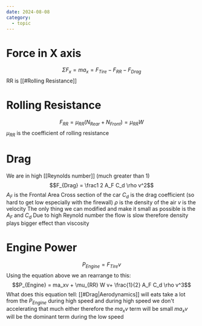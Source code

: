 ```yaml
---
date: 2024-08-08
category:
  - topic
---
```

# Force in X axis
$$\Sigma F_x = ma_x = F_{Tire} - F_{RR} - F_{Drag}$$
RR is [[#Rolling Resistance]]
# Rolling Resistance
$$F_{RR} = \mu_{RR} (N_{Rear} + N_{Front}) = \mu_{RR} W$$
$\mu_{RR}$ is the coefficient of rolling resistance
# Drag
We are in high [[Reynolds number]] (much greater than 1)
$$F_{Drag} = \frac1 2 A_F C_d \rho v^2$$
$A_F$ is the Frontal Area Cross section of the car 
$C_d$ is the drag coefficient (so hard to get low especially with the firewall)
$\rho$ is the density of the air
$v$ is the velocity
The only thing we can modified and make it small as possible is the $A_F$ and $C_d$
Due to high Reynold number the flow is slow therefore density plays bigger effect than viscosity
# Engine Power
$$P_{Engine} = F_{Tire}v$$
Using the equation above we an rearrange to this:
$$P_{Engine} = ma_xv + \mu_{RR} W v+ \frac{1}{2} A_F C_d \rho v^3$$
What does this equation tell:
[[#Drag|Aerodynamics]] will eats take a lot from the $P_{Engine}$ during high speed 
and  during high speed we don't accelerating that much either therefore the $ma_x v$ term will be small
$ma_x v$ will be the dominant term during the low speed
